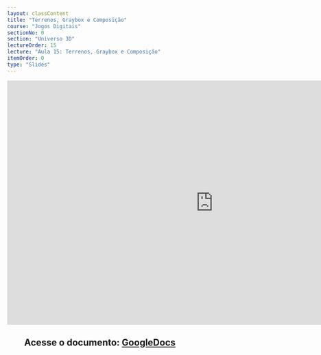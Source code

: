 ```yaml
---
layout: classContent
title: "Terrenos, Graybox e Composição"
course: "Jogos Digitais"
sectionNo: 0
section: "Universo 3D"
lectureOrder: 15
lecture: "Aula 15: Terrenos, Graybox e Composição"
itemOrder: 0
type: "Slides"
---
```


<iframe src="https://docs.google.com/presentation/d/e/2PACX-1vQGegCC1d00Nw-NZ4Q9Rb5wb5TNNfzyO9mnPTmAYh_zD2NcPzga6A03VGNERMn6PfiGj0sCXr2Mzst0/embed?start=false&loop=false&delayms=3000" frameborder="0" width="960" height="569" allowfullscreen="true" mozallowfullscreen="true" webkitallowfullscreen="true"></iframe>

## &nbsp;&nbsp;&nbsp;&nbsp;&nbsp;&nbsp;&nbsp;&nbsp;Acesse o documento: [GoogleDocs](https://docs.google.com/presentation/d/1IsYO1vOrs6QJtCdMiun63oWbDgAuJaas_scjrXvs_38/edit?usp=sharing)
